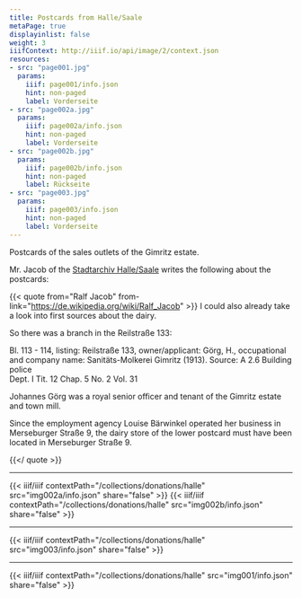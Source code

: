 ```yaml
---
title: Postcards from Halle/Saale
metaPage: true
displayinlist: false
weight: 3
iiifContext: http://iiif.io/api/image/2/context.json
resources:
- src: "page001.jpg"
  params:
    iiif: page001/info.json
    hint: non-paged
    label: Vorderseite
- src: "page002a.jpg"
  params:
    iiif: page002a/info.json
    hint: non-paged
    label: Vorderseite
- src: "page002b.jpg"
  params:
    iiif: page002b/info.json
    hint: non-paged
    label: Rückseite
- src: "page003.jpg"
  params:
    iiif: page003/info.json
    hint: non-paged
    label: Vorderseite
---
```

Postcards of the sales outlets of the Gimritz estate.

<!--more-->

Mr. Jacob of the [Stadtarchiv Halle/Saale](https://www.halle.de/de/Kultur/Stadtgeschichte/Stadtarchiv/Aufgaben/) writes the following about the postcards:

{{< quote from="Ralf Jacob" from-link="https://de.wikipedia.org/wiki/Ralf_Jacob" >}}
I could also already take a look into first sources about the dairy.

So there was a branch in the Reilstraße 133:

Bl. 113 - 114, listing: Reilstraße 133, owner/applicant: Görg, H., occupational and company name: Sanitäts-Molkerei Gimritz (1913).
Source: A 2.6 Building police  
Dept. I Tit. 12 Chap. 5 No. 2 Vol. 31  

Johannes Görg was a royal senior officer and tenant of the Gimritz estate and town mill.

Since the employment agency Louise Bärwinkel operated her business in Merseburger Straße 9, the dairy store of the lower postcard must have been located in Merseburger Straße 9.

{{</ quote >}}

---

{{< iiif/iiif contextPath="/collections/donations/halle" src="img002a/info.json" share="false" >}}
{{< iiif/iiif contextPath="/collections/donations/halle" src="img002b/info.json" share="false" >}}

---

{{< iiif/iiif contextPath="/collections/donations/halle" src="img003/info.json" share="false" >}}


---

{{< iiif/iiif contextPath="/collections/donations/halle" src="img001/info.json" share="false" >}}
